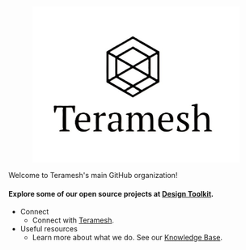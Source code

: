 <p align="center">
   <img src="https://github.com/Teramesh/.github/blob/main/profile/Logo_Light.jpg" width=410 alt="Teramesh Logo"/>
</p>

Welcome to Teramesh's main GitHub organization!

#### Explore some of our open source projects at [Design Toolkit](https://teramesh.tech/Resources/#Design-Toolkit/).

* Connect
    * Connect with [Teramesh](https://teramesh.tech/Contact/).
* Useful resources
    * Learn more about what we do. See our [Knowledge Base](https://teramesh.tech/Resources/#Knowledge-Base).
<!--

**Here are some ideas to get you started:**

🙋‍♀️ A short introduction - what is your organization all about?
🌈 Contribution guidelines - how can the community get involved?
👩‍💻 Useful resources - where can the community find your docs? Is there anything else the community should know?
🍿 Fun facts - what does your team eat for breakfast?
🧙 Remember, you can do mighty things with the power of [Markdown](https://docs.github.com/github/writing-on-github/getting-started-with-writing-and-formatting-on-github/basic-writing-and-formatting-syntax)
-->
